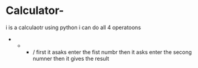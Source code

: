 # Calculator-
i is a calculaotr 
using python
i can do all 4 operatoons
+ - * /
first it asaks enter the fist numbr
then it asks enter the secong numner
then it gives the result

